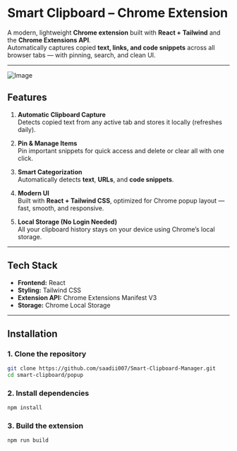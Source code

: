 # Smart Clipboard – Chrome Extension

A modern, lightweight **Chrome extension** built with **React + Tailwind** and the **Chrome Extensions API**.  
Automatically captures copied **text, links, and code snippets** across all browser tabs — with pinning, search, and clean UI.

---

![Image](https://github.com/user-attachments/assets/fffc3864-aef8-4cba-87ba-c381e51aabfc)

## Features

1. **Automatic Clipboard Capture**  
Detects copied text from any active tab and stores it locally (refreshes daily).

2. **Pin & Manage Items**  
Pin important snippets for quick access and delete or clear all with one click.

3. **Smart Categorization**  
Automatically detects **text**, **URLs**, and **code snippets**.

4. **Modern UI**  
Built with **React + Tailwind CSS**, optimized for Chrome popup layout — fast, smooth, and responsive.

5. **Local Storage (No Login Needed)**  
All your clipboard history stays on your device using Chrome’s local storage.

---

## Tech Stack

- **Frontend:** React
- **Styling:** Tailwind CSS
- **Extension API:** Chrome Extensions Manifest V3
- **Storage:** Chrome Local Storage


---

## Installation

### 1️. Clone the repository
```bash
git clone https://github.com/saadii007/Smart-Clipboard-Manager.git
cd smart-clipboard/popup
```
### 2️. Install dependencies
```bash
npm install
```
### 3️. Build the extension
```bash
npm run build
```
